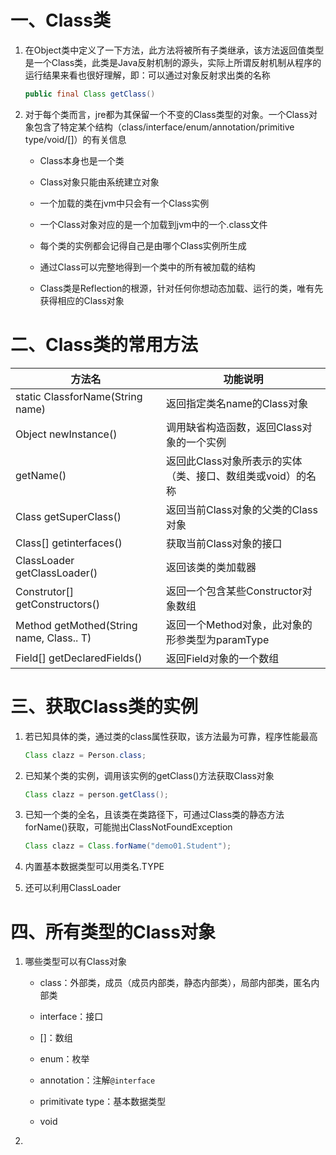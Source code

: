 # 一、Class类

1. 在Object类中定义了一下方法，此方法将被所有子类继承，该方法返回值类型是一个Class类，此类是Java反射机制的源头，实际上所谓反射机制从程序的运行结果来看也很好理解，即：可以通过对象反射求出类的名称
   
   ```java
   public final Class getClass()
   ```

2. 对于每个类而言，jre都为其保留一个不变的Class类型的对象。一个Class对象包含了特定某个结构（class/interface/enum/annotation/primitive type/void/[]）的有关信息
   
   - Class本身也是一个类
   
   - Class对象只能由系统建立对象
   
   - 一个加载的类在jvm中只会有一个Class实例
   
   - 一个Class对象对应的是一个加载到jvm中的一个.class文件
   
   - 每个类的实例都会记得自己是由哪个Class实例所生成
   
   - 通过Class可以完整地得到一个类中的所有被加载的结构
   
   - Class类是Reflection的根源，针对任何你想动态加载、运行的类，唯有先获得相应的Class对象

# 二、Class类的常用方法

| 方法名                                      | 功能说明                               |
| ---------------------------------------- | ---------------------------------- |
| static ClassforName(String name)         | 返回指定类名name的Class对象                 |
| Object newInstance()                     | 调用缺省构造函数，返回Class对象的一个实例            |
| getName()                                | 返回此Class对象所表示的实体（类、接口、数组类或void）的名称 |
| Class getSuperClass()                    | 返回当前Class对象的父类的Class对象             |
| Class[] getinterfaces()                  | 获取当前Class对象的接口                     |
| ClassLoader getClassLoader()             | 返回该类的类加载器                          |
| Construtor[] getConstructors()           | 返回一个包含某些Constructor对象数组            |
| Method getMothed(String name, Class.. T) | 返回一个Method对象，此对象的形参类型为paramType    |
| Field[] getDeclaredFields()              | 返回Field对象的一个数组                     |

# 三、获取Class类的实例

1. 若已知具体的类，通过类的class属性获取，该方法最为可靠，程序性能最高
   
   ```java
   Class clazz = Person.class;
   ```

2. 已知某个类的实例，调用该实例的getClass()方法获取Class对象
   
   ```java
   Class clazz = person.getClass();
   ```

3. 已知一个类的全名，且该类在类路径下，可通过Class类的静态方法forName()获取，可能抛出ClassNotFoundException
   
   ```java
   Class clazz = Class.forName("demo01.Student");
   ```

4. 内置基本数据类型可以用类名.TYPE

5. 还可以利用ClassLoader

# 四、所有类型的Class对象

1. 哪些类型可以有Class对象
   
   - class：外部类，成员（成员内部类，静态内部类），局部内部类，匿名内部类
   
   - interface：接口
   
   - []：数组
   
   - enum：枚举
   
   - annotation：注解`@interface`
   
   - primitivate type：基本数据类型
   
   - void

2. 
